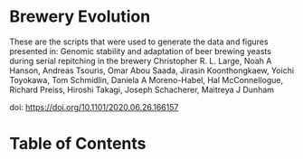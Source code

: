 # Brewery Evolution

These are the scripts that were used to generate the data and figures presented in:
Genomic stability and adaptation of beer brewing yeasts during serial repitching in the brewery
Christopher R. L. Large, Noah A Hanson, Andreas Tsouris, Omar Abou Saada, Jirasin Koonthongkaew, Yoichi Toyokawa, Tom Schmidlin, Daniela A Moreno-Habel, Hal McConnellogue, Richard Preiss, Hiroshi Takagi, Joseph Schacherer, Maitreya J Dunham

doi: https://doi.org/10.1101/2020.06.26.166157

# Table of Contents

